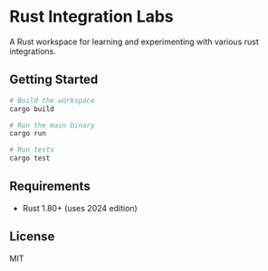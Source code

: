 # Rust Integration Labs

A Rust workspace for learning and experimenting with various rust integrations.

## Getting Started

```bash
# Build the workspace
cargo build

# Run the main binary
cargo run

# Run tests
cargo test
```

## Requirements

- Rust 1.80+ (uses 2024 edition)

## License

MIT
